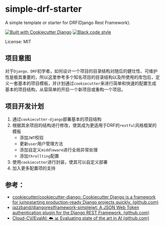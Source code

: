 # simple-drf-starter

A simple template or starter for DRF(Django Rest Framework).

[![Built with Cookiecutter Django](https://img.shields.io/badge/built%20with-Cookiecutter%20Django-ff69b4.svg?logo=cookiecutter)](https://github.com/cookiecutter/cookiecutter-django/)
[![Black code style](https://img.shields.io/badge/code%20style-black-000000.svg)](https://github.com/ambv/black)

License: MIT

## 项目意图

对于`Django、DRF`初学者，如何设计一个项目的目录结构对随后的健壮性、可维护性是极其重要的，所以这里参考多个知名项目的目录结构以及所使用的库包后，定义一套基本的项目模板，并计划通过`cookiecutter`来进行简单和快速的配置生成基本的项目结构，从容简单的开启一个新项目或重构一个项目。



## 项目开发计划

1. 通过`cookiecutter-django`部署基本的项目结构
2. 根据其余项目的结构进行修改，使其成为更适用于DRF的`restful`风格框架的模板
   - 添加`JWT`校验
   - 更新`user`用户管理方法
   - 添加自定义`middleware`进行全局异常处理
   - 添加`throllting`配置
3. 使用`cookiecutter`进行封装，使其可以自定义部署
4. 加入更多配置项的支持

## 参考：

- [cookiecutter/cookiecutter-django: Cookiecutter Django is a framework for jumpstarting production-ready Django projects quickly. (github.com)](https://github.com/cookiecutter/cookiecutter-django)
- [jazzband/djangorestframework-simplejwt: A JSON Web Token authentication plugin for the Django REST Framework. (github.com)](https://github.com/jazzband/djangorestframework-simplejwt)
- [Cloud-CV/EvalAI: :cloud: :bar_chart: Evaluating state of the art in AI (github.com)](https://github.com/Cloud-CV/EvalAI/tree/master)
